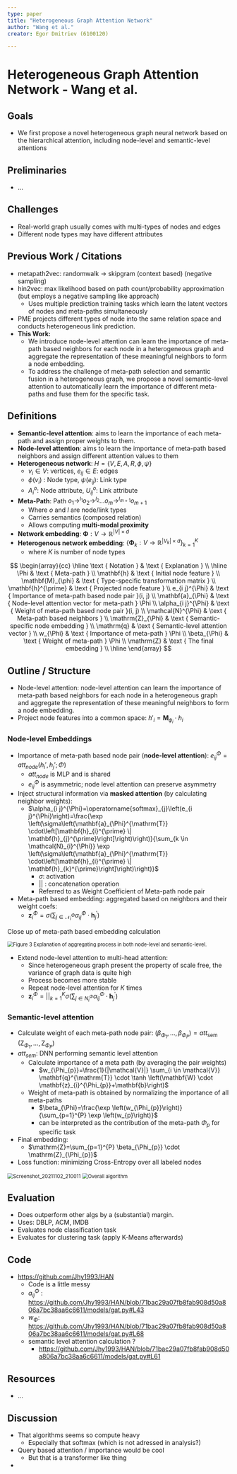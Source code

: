 ```yaml
---
type: paper
title: "Heterogeneous Graph Attention Network"
author: "Wang et al."
creator: Egor Dmitriev (6100120)

---
```


# Heterogeneous Graph Attention Network - Wang et al.

## Goals

- We first propose a novel heterogeneous graph neural network based on the hierarchical attention, including node-level and semantic-level attentions

## Preliminaries

- ...

## Challenges

- Real-world graph usually comes with multi-types of nodes and edges
- Different node types may have different attributes

## Previous Work / Citations

- metapath2vec: randomwalk -> skipgram (context based) (negative sampling)
- hin2vec: max likelihood based on path count/probability approximation (but employs a negative sampling like approach)
  - Uses multiple prediction training tasks which learn the latent vectors of nodes and meta-paths simultaneously
- PME projects different types of node into the same relation space and conducts heterogeneous link prediction.
- **This Work:** 
  - We introduce node-level attention can learn the importance of meta-path based neighbors for each node in a heterogeneous graph and aggregate the representation of these meaningful neighbors to form a node embedding.
  - To address the challenge of meta-path selection and semantic fusion in a heterogeneous graph, we propose a novel semantic-level attention to automatically learn the importance of different meta-paths and fuse them for the specific task.

## Definitions

* **Semantic-level attention**: aims to learn the importance of each meta-path and assign proper weights to them.
* **Node-level attention**:  aims to learn the importance of meta-path based neighbors and assign different attention values to them
* **Heterogeneous network**: $H = \{V, E, A, R, \phi, \psi\}$
  - $v_i \in V$: vertices, $e_{ij} \in E$: edges
  - $\phi(v_i)$ : Node type, $\psi(e_{ij})$: Link type
  - $A_i^o$: Node attribute, $U^o_{ij}$: Link attribute
* **Meta-Path**: Path $o_1 \rightarrow^{l_1} o_2 \rightarrow^{l_2} ... o_m \rightarrow^{l_{m+1}} o_{m+1}$
  * Where $o$ and $l$ are node/link types
  * Carries semantics (composed relation)
  * Allows computing **multi-modal proximity**
* **Network embedding**: $\mathbf{\Phi} : V \rightarrow \mathbb{R}^{|V| \times d}$
* **Heterogenous network embedding**: $\{\mathbf{\Phi}_k : V \rightarrow \mathbb{R}^{|V_k| \times d}\}^K_{k=1}$
  * where $K$ is number of node types

$$
\begin{array}{cc}
\hline \text { Notation } & \text { Explanation } \\
\hline \Phi & \text { Meta-path } \\
\mathbf{h} & \text { Initial node feature } \\
\mathbf{M}_{\phi} & \text { Type-specific transformation matrix } \\
\mathbf{h}^{\prime} & \text { Projected node feature } \\
e_{i j}^{\Phi} & \text { Importance of meta-path based node pair }(i, j) \\
\mathbf{a}_{\Phi} & \text { Node-level attention vector for meta-path } \Phi \\
\alpha_{i j}^{\Phi} & \text { Weight of meta-path based node pair }(i, j) \\
\mathcal{N}^{\Phi} & \text { Meta-path based neighbors } \\
\mathrm{Z}_{\Phi} & \text { Semantic-specific node embedding } \\
\mathrm{q} & \text { Semantic-level attention vector } \\
w_{\Phi} & \text { Importance of meta-path } \Phi \\
\beta_{\Phi} & \text { Weight of meta-path } \Phi \\
\mathrm{Z} & \text { The final embedding } \\
\hline
\end{array}
$$

## Outline / Structure

- Node-level attention: node-level attention can learn the importance of meta-path based neighbors for each node in a heterogeneous graph and aggregate the representation of these meaningful neighbors to form a node
  embedding.
- Project node features into a common space: $h'_i = \mathbf{M}_{\phi_i} \cdot h_i$

### Node-level Embeddings

- Importance of meta-path based node pair (**node-level attention**): $e^{\Phi}_{ij} = att_{node}(h_i', h_j'; \Phi)$
  - $att_{node}$ is MLP and is shared
  - $e^{\Phi}_{ij}$ is asymmetric; node level attention can preserve asymmetry
- Inject structural information via **masked attention** (by calculating neighbor weights):
  - $\alpha_{i j}^{\Phi}=\operatorname{softmax}_{j}\left(e_{i j}^{\Phi}\right)=\frac{\exp \left(\sigma\left(\mathbf{a}_{\Phi}^{\mathrm{T}} \cdot\left[\mathbf{h}_{i}^{\prime} \| \mathbf{h}_{j}^{\prime}\right]\right)\right)}{\sum_{k \in \mathcal{N}_{i}^{\Phi}} \exp \left(\sigma\left(\mathbf{a}_{\Phi}^{\mathrm{T}} \cdot\left[\mathbf{h}_{i}^{\prime} \| \mathbf{h}_{k}^{\prime}\right]\right)\right)}$
    - $\sigma$: activation
    - $||$ : concatenation operation
    - Referred to as Weight Coefficient of Meta-path node pair
- Meta-path based embedding: aggregated based on neighbors and their weight coefs:
  - $\mathbf{z}_{i}^{\Phi}=\sigma\left(\sum_{j \in \mathcal{N}_{i}^{\Phi}} \alpha_{i j}^{\Phi} \cdot \mathbf{h}_{j}^{\prime}\right)$

Close up of meta-path based embedding calculation

<img src="wangHeterogeneousGraphAttention2021.assets/Screenshot_20211102_211729.png" alt="Figure 3 Explanation of aggregating process in both node-level and semantic-level." style="zoom:80%;" />

* Extend node-level attention to multi-head attention:
  * Since heterogeneous graph present the property of scale free, the variance of graph data is quite high
  * Process becomes more stable
  * Repeat node-level attention for $K$ times
  * $\mathbf{z}_{i}^{\Phi}=||_{k=1}^{K} \sigma\left(\sum_{j \in N_{i}^{\Phi}} \alpha_{i j}^{\Phi} \cdot \mathbf{h}_{j}^{\prime}\right)$

### Semantic-level attention

* Calculate weight of each meta-path node pair: $\left(\beta_{\Phi_{1}}, \ldots, \beta_{\Phi_{P}}\right)=a t t_{\text {sem }}\left(\mathrm{Z}_{\Phi_{1}}, \ldots, \mathrm{Z}_{\Phi_{P}}\right)$
* $att_{sem}$: DNN performing semantic level attention
  * Calculate importance of a meta path (by averaging the pair weights)
    * $w_{\Phi_{p}}=\frac{1}{|\mathcal{V}|} \sum_{i \in \mathcal{V}} \mathbf{q}^{\mathrm{T}} \cdot \tanh \left(\mathbf{W} \cdot \mathbf{z}_{i}^{\Phi_{p}}+\mathbf{b}\right)$
  * Weight of meta-path is obtained by normalizing the importance of all meta-paths
    * $\beta_{\Phi}=\frac{\exp \left(w_{\Phi_{p}}\right)}{\sum_{p=1}^{P} \exp \left(w_{p}\right)}$
    * can be interpreted as the contribution of the meta-path $\Phi_p$ for specific task
* Final embedding: 
  * $\mathrm{Z}=\sum_{p=1}^{P} \beta_{\Phi_{p}} \cdot \mathrm{Z}_{\Phi_{p}}$
* Loss function: minimizing Cross-Entropy over all labeled nodes

<img src="wangHeterogeneousGraphAttention2021.assets/Screenshot_20211102_210011.png" alt="Screenshot_20211102_210011" style="zoom:80%;" />

<img src="wangHeterogeneousGraphAttention2021.assets/Screenshot_20211102_220150.png" alt="Overall algorithm" style="zoom:80%;" />

## Evaluation

- Does outperform other algs by a (substantial) margin.
- Uses: DBLP, ACM, IMDB 
- Evaluates node classification task
- Evaluates for clustering task (apply K-Means afterwards)

## Code

- https://github.com/Jhy1993/HAN
  - Code is a little messy
  - $a^{\Phi}_{ij}$ : https://github.com/Jhy1993/HAN/blob/71bac29a07fb8fab908d50a806a7bc38aa6c6611/models/gat.py#L43
  - $w_{\Phi}$: https://github.com/Jhy1993/HAN/blob/71bac29a07fb8fab908d50a806a7bc38aa6c6611/models/gat.py#L68
  - semantic level attention calculation ?
    - https://github.com/Jhy1993/HAN/blob/71bac29a07fb8fab908d50a806a7bc38aa6c6611/models/gat.py#L61

## Resources

- ...

## Discussion

* That algorithms seems so compute heavy
  * Especially that softmax (which is not adressed in analysis?)
* Query based attention / importance would be cool
  * But that is a transformer like thing
* 
